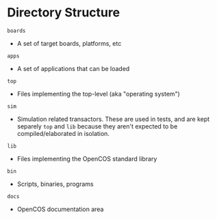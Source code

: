 # Directory Structure

`boards`
- A set of target boards, platforms, etc
  
`apps`
- A set of applications that can be loaded

`top`
- Files implementing the top-level (aka "operating system")

`sim`
- Simulation related transactors.  These are used in tests, and are kept separely `top` and `lib` because they aren't expected to be compiled/elaborated in isolation.  

`lib`
- Files implementing the OpenCOS standard library

`bin`
- Scripts, binaries, programs

`docs`
- OpenCOS documentation area
